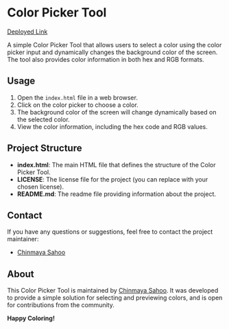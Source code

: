
# Color Picker Tool
[Deployed Link](https://65744f66bb4575518a524cb4--luminous-trifle-912763.netlify.app/)

A simple Color Picker Tool that allows users to select a color using the color picker input and dynamically changes the background color of the screen. The tool also provides color information in both hex and RGB formats.

## Usage

1. Open the `index.html` file in a web browser.
2. Click on the color picker to choose a color.
3. The background color of the screen will change dynamically based on the selected color.
4. View the color information, including the hex code and RGB values.

## Project Structure

- **index.html**: The main HTML file that defines the structure of the Color Picker Tool.
- **LICENSE**: The license file for the project (you can replace with your chosen license).
- **README.md**: The readme file providing information about the project.

## Contact

If you have any questions or suggestions, feel free to contact the project maintainer:

- [Chinmaya Sahoo](chinmayasahoo.v@gmail.com)

## About

This Color Picker Tool is maintained by [Chinmaya Sahoo](chinmayasahoo.v@gmail.com). It was developed to provide a simple solution for selecting and previewing colors, and is open for contributions from the community.

**Happy Coloring!**


